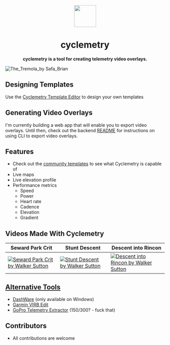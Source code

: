 <div align="center" style="text-align: center;">
  <img src="https://imgur.com/ZA8UGY4.png"/ style="width: 69px;">
  <h1>cyclemetry</h1>
  <p>
    <b>cyclemetry is a tool for creating telemetry video overlays.</b>  
  </p>
</div>

![The_Tremola_by Safa_Brian](https://github.com/walkersutton/cyclemetry/assets/25811783/71aa4902-dd29-453f-b4a5-a87ddabd2437)

## Designing Templates
Use the [Cyclemetry Template Editor](https://walkersutton.com/cyclemetry/) to design your own templates

## Generating Video Overlays
I'm currently building a web app that will enable you to export video overlays. Until then, check out the backend [README](https://github.com/walkersutton/cyclemetry/blob/main/backend/README.md) for instructions on using CLI to export video overlays.

## Features
- Check out the [community templates](https://github.com/walkersutton/cyclemetry/blob/main/templates/README.md) to see what Cyclemetry is capable of
- Live maps
- Live elevation profile
- Performance metrics
  - Speed
  - Power
  - Heart rate
  - Cadence
  - Elevation
  - Gradient

## Videos Made With Cyclemetry
|Seward Park Crit|Stunt Descent|Descent into Rincon|
| - | - | - |
|[![Seward Park Crit by Walker Sutton](https://img.youtube.com/vi/uXYzUSOr2Zg/0.jpg)](https://www.youtube.com/watch?v=uXYzUSOr2Zg)|[![Stunt Descent by Walker Sutton](https://img.youtube.com/vi/96_nwEF-Bfc/0.jpg)](https://www.youtube.com/watch?v=96_nwEF-Bfc)|[![Descent into Rincon by Walker Sutton](https://img.youtube.com/vi/i2vdPIfIswc/0.jpg)](https://www.youtube.com/watch?v=i2vdPIfIswc)|

## [Alternative Tools](https://alternativeto.net/software/garmin-virb-edit/)

- [DashWare](http://www.dashware.net/) (only available on Windows)
- [Garmin VIRB Edit](https://www.garmin.com/en-US/p/573412)
- [GoPro Telemetry Extractor](https://goprotelemetryextractor.com/) ($150/$300? - fuck that)

## Contributors

- All contributions are welcome
